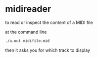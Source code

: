 # midireader
to read or inspect the content of a MIDI file

at the command line
```sh
./a.out midifile.mid
```
then it asks you for which track to display
